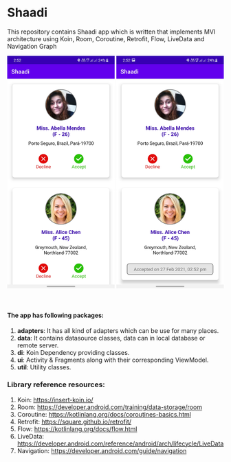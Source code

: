 # Shaadi
This repository contains Shaadi app which is written that implements MVI architecture using Koin, Room, Coroutine, Retrofit, Flow, LiveData and Navigation Graph

<p align="center">
  <img src="https://github.com/Kiran7007/Shaadi/blob/master/screenshots/Screen_1.jpg" width="250">
  <img src="https://github.com/Kiran7007/Shaadi/blob/master/screenshots/Screen_2.jpg" width="250">
</p>
<br>

#### The app has following packages:

1. **adapters**: It has all kind of adapters which can be use for many places.
2. **data**: It contains datasource classes, data can in local database or remote server.
3. **di**: Koin Dependency providing classes.
4. **ui**: Activity & Fragments along with their corresponding ViewModel.
5. **util**: Utility classes.

### Library reference resources:
1. Koin: https://insert-koin.io/
2. Room: https://developer.android.com/training/data-storage/room
3. Coroutine: https://kotlinlang.org/docs/coroutines-basics.html
4. Retrofit: https://square.github.io/retrofit/
5. Flow: https://kotlinlang.org/docs/flow.html
6. LiveData: https://developer.android.com/reference/android/arch/lifecycle/LiveData
7. Navigation: https://developer.android.com/guide/navigation
